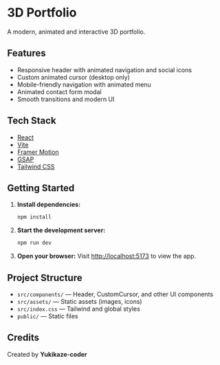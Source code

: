 # 3D Portfolio

A modern, animated and interactive 3D portfolio.

## Features

- Responsive header with animated navigation and social icons
- Custom animated cursor (desktop only)
- Mobile-friendly navigation with animated menu
- Animated contact form modal
- Smooth transitions and modern UI

## Tech Stack

- [React](https://react.dev/)
- [Vite](https://vitejs.dev/)
- [Framer Motion](https://www.framer.com/motion/)
- [GSAP](https://gsap.com/)
- [Tailwind CSS](https://tailwindcss.com/)

## Getting Started

1. **Install dependencies:**
   ```bash
   npm install
   ```

2. **Start the development server:**
   ```bash
   npm run dev
   ```

3. **Open your browser:**
   Visit [http://localhost:5173](http://localhost:5173) to view the app.

## Project Structure

- `src/components/` — Header, CustomCursor, and other UI components
- `src/assets/` — Static assets (images, icons)
- `src/index.css` — Tailwind and global styles
- `public/` — Static files

## Credits

Created by **Yukikaze-coder**




